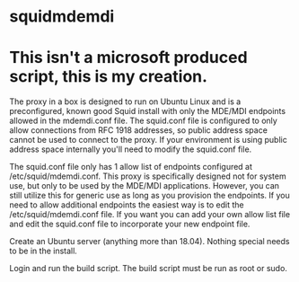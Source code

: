 # squidmdemdi

# This isn't a microsoft produced script, this is my creation.

The proxy in a box is designed to run on Ubuntu Linux and is a preconfigured, known good Squid install with only the MDE/MDI endpoints allowed in the mdemdi.conf file. The squid.conf file is configured to only allow connections from RFC 1918 addresses, so public address space cannot be used to connect to the proxy. If your environment is using public address space internally you'll need to modify the squid.conf file.

The squid.conf file only has 1 allow list of endpoints configured at /etc/squid/mdemdi.conf. This proxy is specifically designed not for system use, but only to be used by the MDE/MDI applications. However, you can still utilize this for generic use as long as you provision the endpoints. If you need to allow additional endpoints the easiest way is to edit the /etc/squid/mdemdi.conf file. If you want you can add your own allow list file and edit the squid.conf file to incorporate your new endpoint file.

Create an Ubuntu server (anything more than 18.04). Nothing special needs to be in the install.

Login and run the build script. The build script must be run as root or sudo.